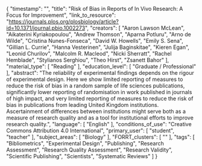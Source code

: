{
    "timestamp": "",
    "title": "Risk of Bias in Reports of In Vivo Research: A Focus for Improvement",
    "link_to_resource": "https://journals.plos.org/plosbiology/article?id=10.1371/journal.pbio.1002273",
    "creators": [
        "Aaron Lawson McLean",
        "Aikaterini Kyriakopoulou",
        "Andrew Thomson",
        "Aparna Potluru",
        "Arno de Wilde",
        "Cristina Nunes-Fonseca",
        "David W. Howells",
        "Emily S. Sena",
        "Gillian L. Currie",
        "Hanna Vesterinen",
        "Julija Baginskitae",
        "Kieren Egan",
        "Leonid Churilov",
        "Malcolm R. Macleod",
        "Nicki Sherratt",
        "Rachel Hemblade",
        "Stylianos Serghiou",
        "Theo Hirst",
        "Zsanett Bahor"
    ],
    "material_type": [
        "Reading"
    ],
    "education_level": [
        "Graduate / Professional"
    ],
    "abstract": "The reliability of experimental findings depends on the rigour of experimental design. Here we show limited reporting of measures to reduce the risk of bias in a random sample of life sciences publications, significantly lower reporting of randomisation in work published in journals of high impact, and very limited reporting of measures to reduce the risk of bias in publications from leading United Kingdom institutions. Ascertainment of differences between institutions might serve both as a measure of research quality and as a tool for institutional efforts to improve research quality.",
    "language": [
        "English"
    ],
    "conditions_of_use": "Creative Commons Attribution 4.0 International",
    "primary_user": [
        "student",
        "teacher"
    ],
    "subject_areas": [
        "Biology"
    ],
    "FORRT_clusters": [
        ""
    ],
    "tags": [
        "Bibliometrics",
        "Experimental Design",
        "Publishing",
        "Research Assessment",
        "Research Quality Assessment",
        "Research Validity",
        "Scientific Publishing",
        "Scientists",
        "Systematic Reviews"
    ]
}